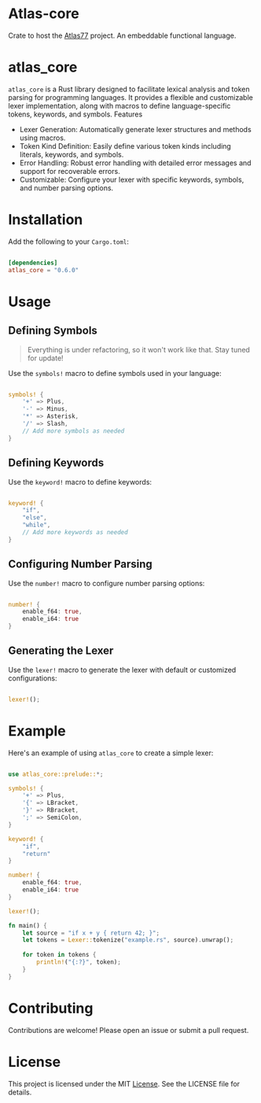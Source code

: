 # Atlas-core

Crate to host the [Atlas77](https://github.com/RedGear-Studio/Atlas77) project. An embeddable functional language.

# atlas_core

``atlas_core`` is a Rust library designed to facilitate lexical analysis and token parsing for programming languages. It provides a flexible and customizable lexer implementation, along with macros to define language-specific tokens, keywords, and symbols.
Features

- Lexer Generation: Automatically generate lexer structures and methods using macros.
- Token Kind Definition: Easily define various token kinds including literals, keywords, and symbols.
- Error Handling: Robust error handling with detailed error messages and support for recoverable errors.
- Customizable: Configure your lexer with specific keywords, symbols, and number parsing options.

# Installation

Add the following to your ``Cargo.toml``:

```toml

[dependencies]
atlas_core = "0.6.0"
```

# Usage
## Defining Symbols

> Everything is under refactoring, so it won't work like that. Stay tuned for update!

Use the ``symbols!`` macro to define symbols used in your language:

```rust

symbols! {
    '+' => Plus,
    '-' => Minus,
    '*' => Asterisk,
    '/' => Slash,
    // Add more symbols as needed
}
```
## Defining Keywords

Use the ``keyword!`` macro to define keywords:

```rust

keyword! {
    "if",
    "else",
    "while",
    // Add more keywords as needed
}
```
## Configuring Number Parsing

Use the ``number!`` macro to configure number parsing options:

```rust

number! {
    enable_f64: true,
    enable_i64: true
}
```

## Generating the Lexer

Use the ``lexer!`` macro to generate the lexer with default or customized configurations:

```rust

lexer!();
```

# Example

Here's an example of using ``atlas_core`` to create a simple lexer:

```rust

use atlas_core::prelude::*;

symbols! {
    '+' => Plus,
    '{' => LBracket,
    '}' => RBracket,
    ';' => SemiColon,
}

keyword! {
    "if",
    "return"
}

number! {
    enable_f64: true,
    enable_i64: true
}

lexer!();

fn main() {
    let source = "if x + y { return 42; }";
    let tokens = Lexer::tokenize("example.rs", source).unwrap();
    
    for token in tokens {
        println!("{:?}", token);
    }
}
```


# Contributing

Contributions are welcome! Please open an issue or submit a pull request.
# License

This project is licensed under the MIT [License](https://github.com/RedGear-Studio/atlas-core/blob/main/LICENSE). See the LICENSE file for details.